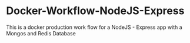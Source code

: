 # Docker-Workflow-NodeJS-Express

This is a docker production work flow for a NodeJS - Express app with a Mongos and Redis Database 